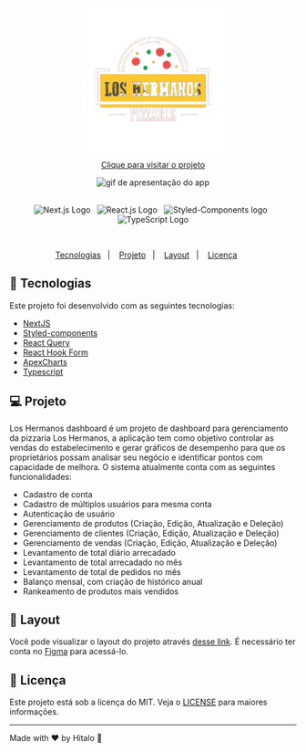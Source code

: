 <div align="center">
  <img alt="logo loshermanos dashboard" title="los_hermanos" src=".github/logo.png" width="250px" />

  <br />

<a href="https://loshermanos-dashboard-client.vercel.app/">Clique para visitar o projeto</a>

<div>
    <img alt="gif de apresentação do app" title="los_hermanos" src=".github/apresentacao-loshermanos.gif" />
</div>
</div>
<br />
<p align="center">
  <img alt="Next.js Logo" src="https://img.shields.io/badge/Next.js-@latest-F4A701?logo=next.js&labelColor=000">&nbsp;&nbsp;
  <img alt="React.js Logo" src="https://img.shields.io/badge/React.js-@latest-F4A701?logo=react&labelColor=fff">&nbsp;&nbsp;
  <img alt="Styled-Components logo" src="https://img.shields.io/badge/Styled%20Components-@latest-F4A701?logo=styled%20components&labelColor=fff">&nbsp;&nbsp;
  <img alt="TypeScript Logo" src="https://img.shields.io/badge/TypeScript-@latest-F4A701?logo=typescript&labelColor=fff">
</p>

<br/>

<p align="center">
  <a href="#-tecnologias">Tecnologias</a>&nbsp;&nbsp;&nbsp;|&nbsp;&nbsp;&nbsp;
  <a href="#-projeto">Projeto</a>&nbsp;&nbsp;&nbsp;|&nbsp;&nbsp;&nbsp;
  <a href="#-layout">Layout</a>&nbsp;&nbsp;&nbsp;|&nbsp;&nbsp;&nbsp;
  <a href="#-licença">Licença</a>&nbsp;&nbsp;&nbsp;&nbsp;&nbsp;&nbsp;
</p>

## 🚀 Tecnologias

Este projeto foi desenvolvido com as seguintes tecnologias:

-   <a href="https://nodejs.org/en/">NextJS</a>
-   <a href="https://styled-components.com/">Styled-components</a>
-   <a href="https://react-query-v2.tanstack.com/">React Query</a>
-   <a href="https://react-hook-form.com/">React Hook Form</a>
-   <a href="https://apexcharts.com/">ApexCharts</a>
-   <a href="https://www.typescriptlang.org/">Typescript</a>

## 💻 Projeto

Los Hermanos dashboard é um projeto de dashboard para gerenciamento da pizzaria Los Hermanos, a aplicação tem como objetivo controlar as vendas do estabelecimento e gerar gráficos de desempenho para que os proprietários possam analisar seu negócio e identificar pontos com capacidade de melhora.
O sistema atualmente conta com as seguintes funcionalidades:

-   Cadastro de conta
-   Cadastro de múltiplos usuários para mesma conta
-   Autenticação de usuário
-   Gerenciamento de produtos (Criação, Edição, Atualização e Deleção)
-   Gerenciamento de clientes (Criação, Edição, Atualização e Deleção)
-   Gerenciamento de vendas (Criação, Edição, Atualização e Deleção)
-   Levantamento de total diário arrecadado
-   Levantamento de total arrecadado no mês
-   Levantamento de total de pedidos no mês
-   Balanço mensal, com criação de histórico anual
-   Rankeamento de produtos mais vendidos

## 🔖 Layout

Você pode visualizar o layout do projeto através [desse link](https://www.figma.com/file/5CcnUXRrXdKpUQezUykQ9a/Dashboard-Pizzaria?node-id=704%3A2). É necessário ter conta no [Figma](https://figma.com) para acessá-lo.

## :memo: Licença

Este projeto está sob a licença do MIT. Veja o [LICENSE](https://github.com/hitaloalvess/loshermanos-dashboard-client/blob/main/LICENSE) para maiores informações.

---

Made with ♥ by Hitalo 🚀
